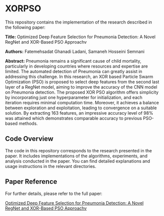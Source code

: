 # XORPSO

This repository contains the implementation of the research described in the following paper:

**Title:** Optimized Deep Feature Selection for Pneumonia Detection: A Novel RegNet and XOR-Based PSO Approachv

**Authors:** Fatemehsadat Ghanadi Ladani, Samaneh Hosseini Semnani

**Abstract:** Pneumonia remains a significant cause of child mortality, particularly in developing countries where resources and expertise are limited. The automated detection of Pneumonia can greatly assist in addressing this challenge. In this research, an XOR based Particle Swarm Optimization (PSO) is proposed
to select deep features from the second last layer of a RegNet model, aiming to improve the accuracy of the CNN model on Pneumonia detection. The proposed XOR PSO algorithm offers simplicity by incorporating just one hyperparameter for initialization, and each iteration requires minimal computation time. Moreover, it achieves a balance between exploration and exploitation, leading to convergence on a suitable solution. By extracting 163 features, an impressive accuracy level of 98% was attained which demonstrates comparable accuracy to previous PSO-based methods.

## Code Overview

The code in this repository corresponds to the research presented in the paper. It includes implementations of the algorithms, experiments, and analysis conducted in the paper. You can find detailed explanations and usage instructions in the relevant directories.

## Paper Reference

For further details, please refer to the full paper:

[Optimized Deep Feature Selection for Pneumonia Detection: A Novel RegNet and XOR-Based PSO Approachv](https://arxiv.org/pdf/2309.00147.pdf)


